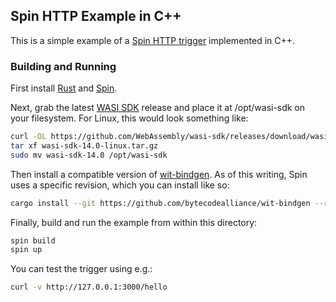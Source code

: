 ## Spin HTTP Example in C++

This is a simple example of a [Spin HTTP
trigger](https://spin.fermyon.dev/http-trigger) implemented in C++.

### Building and Running

First install [Rust](https://rustup.rs) and [Spin](https://github.com/fermyon/spin).

Next, grab the latest [WASI SDK](https://github.com/WebAssembly/wasi-sdk)
release and place it at /opt/wasi-sdk on your filesystem.  For Linux, this would
look something like:

```bash
curl -OL https://github.com/WebAssembly/wasi-sdk/releases/download/wasi-sdk-14/wasi-sdk-14.0-linux.tar.gz
tar xf wasi-sdk-14.0-linux.tar.gz
sudo mv wasi-sdk-14.0 /opt/wasi-sdk
```

Then install a compatible version of
[wit-bindgen](https://github.com/bytecodealliance/wit-bindgen).  As of this
writing, Spin uses a specific revision, which you can install like so:

```bash
cargo install --git https://github.com/bytecodealliance/wit-bindgen --rev 2f46ce4cc072107153da0cefe15bdc69aa5b84d0 wit-bindgen-cli
```

Finally, build and run the example from within this directory:

```bash
spin build
spin up
```

You can test the trigger using e.g.:

```bash
curl -v http://127.0.0.1:3000/hello
```

